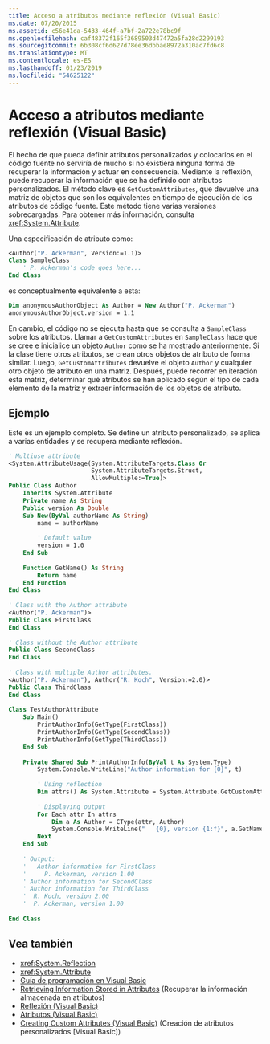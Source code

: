 ```yaml
---
title: Acceso a atributos mediante reflexión (Visual Basic)
ms.date: 07/20/2015
ms.assetid: c56e41da-5433-464f-a7bf-2a722e78bc9f
ms.openlocfilehash: caf48372f165f3689503d47472a5fa28d2299193
ms.sourcegitcommit: 6b308cf6d627d78ee36dbbae8972a310ac7fd6c8
ms.translationtype: MT
ms.contentlocale: es-ES
ms.lasthandoff: 01/23/2019
ms.locfileid: "54625122"
---
```

# <a name="accessing-attributes-by-using-reflection-visual-basic"></a>Acceso a atributos mediante reflexión (Visual Basic)
El hecho de que pueda definir atributos personalizados y colocarlos en el código fuente no serviría de mucho si no existiera ninguna forma de recuperar la información y actuar en consecuencia. Mediante la reflexión, puede recuperar la información que se ha definido con atributos personalizados. El método clave es `GetCustomAttributes`, que devuelve una matriz de objetos que son los equivalentes en tiempo de ejecución de los atributos de código fuente. Este método tiene varias versiones sobrecargadas. Para obtener más información, consulta <xref:System.Attribute>.  
  
 Una especificación de atributo como:  
  
```vb  
<Author("P. Ackerman", Version:=1.1)>   
Class SampleClass  
    ' P. Ackerman's code goes here...  
End Class  
```  
  
 es conceptualmente equivalente a esta:  
  
```vb  
Dim anonymousAuthorObject As Author = New Author("P. Ackerman")  
anonymousAuthorObject.version = 1.1  
```  
  
 En cambio, el código no se ejecuta hasta que se consulta a `SampleClass` sobre los atributos. Llamar a `GetCustomAttributes` en `SampleClass` hace que se cree e inicialice un objeto `Author` como se ha mostrado anteriormente. Si la clase tiene otros atributos, se crean otros objetos de atributo de forma similar. Luego, `GetCustomAttributes` devuelve el objeto `Author` y cualquier otro objeto de atributo en una matriz. Después, puede recorrer en iteración esta matriz, determinar qué atributos se han aplicado según el tipo de cada elemento de la matriz y extraer información de los objetos de atributo.  
  
## <a name="example"></a>Ejemplo  
 Este es un ejemplo completo. Se define un atributo personalizado, se aplica a varias entidades y se recupera mediante reflexión.  
  
```vb  
' Multiuse attribute  
<System.AttributeUsage(System.AttributeTargets.Class Or   
                       System.AttributeTargets.Struct,   
                       AllowMultiple:=True)>   
Public Class Author  
    Inherits System.Attribute  
    Private name As String  
    Public version As Double  
    Sub New(ByVal authorName As String)  
        name = authorName  
  
        ' Default value  
        version = 1.0  
    End Sub  
  
    Function GetName() As String  
        Return name  
    End Function          
End Class  
  
' Class with the Author attribute  
<Author("P. Ackerman")>   
Public Class FirstClass  
End Class  
  
' Class without the Author attribute  
Public Class SecondClass  
End Class  
  
' Class with multiple Author attributes.  
<Author("P. Ackerman"), Author("R. Koch", Version:=2.0)>   
Public Class ThirdClass  
End Class  
  
Class TestAuthorAttribute  
    Sub Main()  
        PrintAuthorInfo(GetType(FirstClass))  
        PrintAuthorInfo(GetType(SecondClass))  
        PrintAuthorInfo(GetType(ThirdClass))  
    End Sub  
  
    Private Shared Sub PrintAuthorInfo(ByVal t As System.Type)  
        System.Console.WriteLine("Author information for {0}", t)  
  
        ' Using reflection  
        Dim attrs() As System.Attribute = System.Attribute.GetCustomAttributes(t)  
  
        ' Displaying output  
        For Each attr In attrs  
            Dim a As Author = CType(attr, Author)  
            System.Console.WriteLine("   {0}, version {1:f}", a.GetName(), a.version)  
        Next              
    End Sub  
  
    ' Output:  
    '   Author information for FirstClass  
    '     P. Ackerman, version 1.00  
    ' Author information for SecondClass  
    ' Author information for ThirdClass  
    '  R. Koch, version 2.00  
    '  P. Ackerman, version 1.00  
  
End Class  
```  
  
## <a name="see-also"></a>Vea también
- <xref:System.Reflection>
- <xref:System.Attribute>
- [Guía de programación en Visual Basic](../../../../visual-basic/programming-guide/index.md)
- [Retrieving Information Stored in Attributes](../../../../standard/attributes/retrieving-information-stored-in-attributes.md) (Recuperar la información almacenada en atributos)
- [Reflexión (Visual Basic)](../../../../visual-basic/programming-guide/concepts/reflection.md)
- [Atributos (Visual Basic)](../../../../visual-basic/language-reference/attributes.md)
- [Creating Custom Attributes (Visual Basic)](../../../../visual-basic/programming-guide/concepts/attributes/creating-custom-attributes.md) (Creación de atributos personalizados [Visual Basic])
